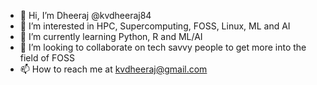 - 👋 Hi, I’m Dheeraj @kvdheeraj84
- 👀 I’m interested in HPC, Supercomputing, FOSS, Linux, ML and AI
- 🌱 I’m currently learning Python, R and ML/AI
- 💞️ I’m looking to collaborate on tech savvy people to get more into the field of FOSS
- 📫 How to reach me  at kvdheeraj@gmail.com

<!---
kvdheeraj84/kvdheeraj84 is a ✨ special ✨ repository because its `README.md` (this file) appears on your GitHub profile.
You can click the Preview link to take a look at your changes.
--->
